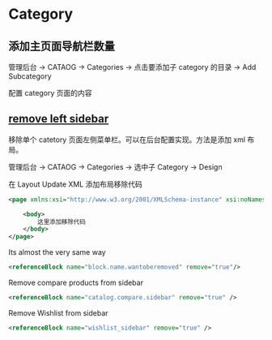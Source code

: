 # Category

## 添加主页面导航栏数量

管理后台 -> CATAOG -> Categories -> 点击要添加子 category 的目录 -> Add Subcategory


配置 category 页面的内容


## [remove left sidebar](https://magento.stackexchange.com/questions/106053/how-to-remove-block-from-left-or-right-panel-in-magento-2)

移除单个 catetory 页面左侧菜单栏。可以在后台配置实现。方法是添加 xml 布局。


管理后台 -> CATAOG -> Categories -> 选中子 Category -> Design

在 Layout Update XML 添加布局移除代码

```xml
<page xmlns:xsi="http://www.w3.org/2001/XMLSchema-instance" xsi:noNamespaceSchemaLocation="urn:magento:framework:View/Layout/etc/page_configuration.xsd">

    <body>
        这里添加移除代码
    </body>
</page>
```

Its almost the very same way

```xml
<referenceBlock name="block.name.wantoberemoved" remove="true"/>
```

Remove compare products from sidebar

```xml
<referenceBlock name="catalog.compare.sidebar" remove="true" />
```

Remove Wishlist from sidebar

```xml
<referenceBlock name="wishlist_sidebar" remove="true" />
```



